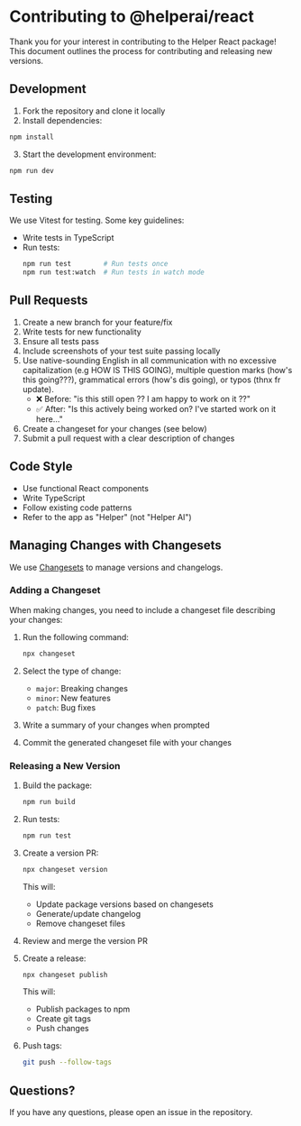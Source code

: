 # Contributing to @helperai/react

Thank you for your interest in contributing to the Helper React package! This document outlines the process for contributing and releasing new versions.

## Development

1. Fork the repository and clone it locally
2. Install dependencies:

```bash
npm install
```

3. Start the development environment:

```bash
npm run dev
```

## Testing

We use Vitest for testing. Some key guidelines:

- Write tests in TypeScript
- Run tests:
  ```bash
  npm run test        # Run tests once
  npm run test:watch  # Run tests in watch mode
  ```

## Pull Requests

1. Create a new branch for your feature/fix
2. Write tests for new functionality
3. Ensure all tests pass
4. Include screenshots of your test suite passing locally
5. Use native-sounding English in all communication with no excessive capitalization (e.g HOW IS THIS GOING), multiple question marks (how's this going???), grammatical errors (how's dis going), or typos (thnx fr update).
   - ❌ Before: "is this still open ?? I am happy to work on it ??"
   - ✅ After: "Is this actively being worked on? I've started work on it here…"
6. Create a changeset for your changes (see below)
7. Submit a pull request with a clear description of changes

## Code Style

- Use functional React components
- Write TypeScript
- Follow existing code patterns
- Refer to the app as "Helper" (not "Helper AI")

## Managing Changes with Changesets

We use [Changesets](https://github.com/changesets/changesets) to manage versions and changelogs.

### Adding a Changeset

When making changes, you need to include a changeset file describing your changes:

1. Run the following command:

   ```bash
   npx changeset
   ```

2. Select the type of change:

   - `major`: Breaking changes
   - `minor`: New features
   - `patch`: Bug fixes

3. Write a summary of your changes when prompted

4. Commit the generated changeset file with your changes

### Releasing a New Version

1. Build the package:

   ```bash
   npm run build
   ```

2. Run tests:

   ```bash
   npm run test
   ```

3. Create a version PR:

   ```bash
   npx changeset version
   ```

   This will:

   - Update package versions based on changesets
   - Generate/update changelog
   - Remove changeset files

4. Review and merge the version PR

5. Create a release:

   ```bash
   npx changeset publish
   ```

   This will:

   - Publish packages to npm
   - Create git tags
   - Push changes

6. Push tags:
   ```bash
   git push --follow-tags
   ```

## Questions?

If you have any questions, please open an issue in the repository.
